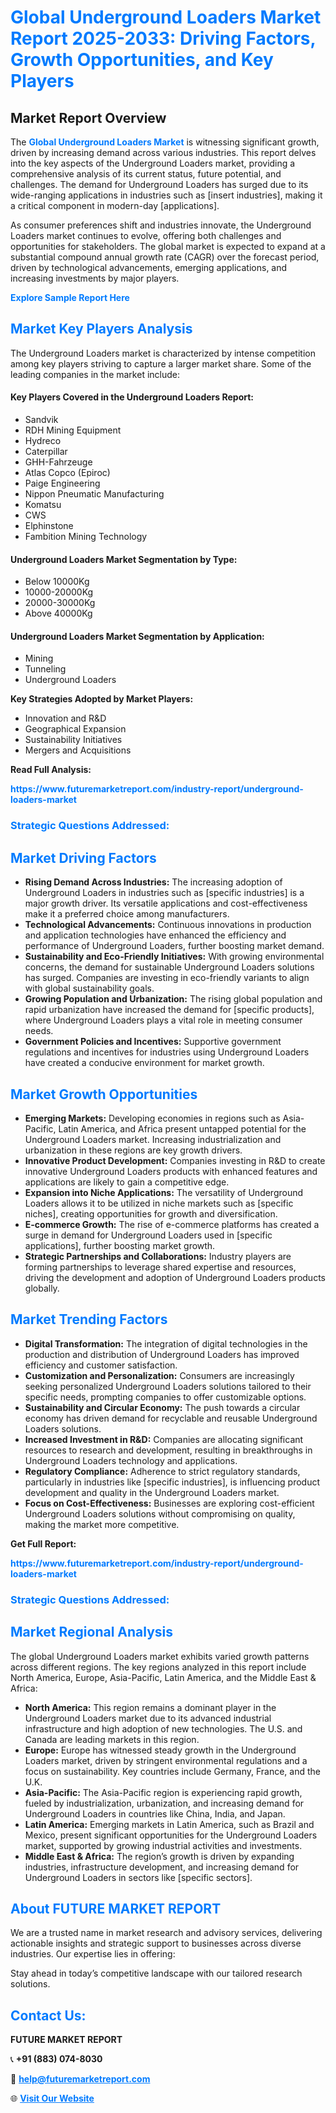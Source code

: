 <h1 style="color: #007BFF;">Global Underground Loaders Market Report 2025-2033: Driving Factors, Growth Opportunities, and Key Players</h1>

<section id="overview">
<h2>Market Report Overview</h2>
<p>The <a href="https://www.futuremarketreport.com/industry-report/underground-loaders-market" style="color: #007BFF; text-decoration: none;"><strong>Global Underground Loaders Market</strong></a> is witnessing significant growth, driven by increasing demand across various industries. This report delves into the key aspects of the Underground Loaders market, providing a comprehensive analysis of its current status, future potential, and challenges. The demand for Underground Loaders has surged due to its wide-ranging applications in industries such as [insert industries], making it a critical component in modern-day [applications].</p>
<p>As consumer preferences shift and industries innovate, the Underground Loaders market continues to evolve, offering both challenges and opportunities for stakeholders. The global market is expected to expand at a substantial compound annual growth rate (CAGR) over the forecast period, driven by technological advancements, emerging applications, and increasing investments by major players.</p>
</section>

<section id="overview">
<p><a href="https://www.futuremarketreport.com/request-sample/reportId=128391" style="color: #007BFF; text-decoration: none;"><strong>Explore Sample Report Here</strong></a></p>
</section>

<section id="key-players">
<h2 style="color: #007BFF;">Market Key Players Analysis</h2>
<p>The Underground Loaders market is characterized by intense competition among key players striving to capture a larger market share. Some of the leading companies in the market include:</p>
<h4>Key Players Covered in the Underground Loaders Report:</h4>
<ul><li>Sandvik</li><li>RDH Mining Equipment</li><li>Hydreco</li><li>Caterpillar</li><li>GHH-Fahrzeuge</li><li>Atlas Copco (Epiroc)</li><li>Paige Engineering</li><li>Nippon Pneumatic Manufacturing</li><li>Komatsu</li><li>CWS</li><li>Elphinstone</li><li>Fambition Mining Technology</li></ul>
<h4>Underground Loaders Market Segmentation by Type:</h4>
<ul><li>Below 10000Kg</li><li>10000-20000Kg</li><li>20000-30000Kg</li><li>Above 40000Kg</li></ul>

<h4>Underground Loaders Market Segmentation by Application:</h4>
<ul><li>Mining</li><li>Tunneling</li><li>Underground Loaders</li></ul>
<p><strong>Key Strategies Adopted by Market Players:</strong></p>
<ul>
<li>Innovation and R&D</li>
<li>Geographical Expansion</li>
<li>Sustainability Initiatives</li>
<li>Mergers and Acquisitions</li>
</ul>
</section>

<section>
<p><strong>Read Full Analysis: </strong></p><a href="https://www.futuremarketreport.com/industry-report/underground-loaders-market" style="color: #007BFF; text-decoration: none;"><strong>https://www.futuremarketreport.com/industry-report/underground-loaders-market</strong></a>
<h3 style="color: #007BFF;">Strategic Questions Addressed:</h3>
</section>

<section id="driving-factors">
<h2 style="color: #007BFF;">Market Driving Factors</h2>
<ul>
<li><strong>Rising Demand Across Industries:</strong> The increasing adoption of Underground Loaders in industries such as [specific industries] is a major growth driver. Its versatile applications and cost-effectiveness make it a preferred choice among manufacturers.</li>
<li><strong>Technological Advancements:</strong> Continuous innovations in production and application technologies have enhanced the efficiency and performance of Underground Loaders, further boosting market demand.</li>
<li><strong>Sustainability and Eco-Friendly Initiatives:</strong> With growing environmental concerns, the demand for sustainable Underground Loaders solutions has surged. Companies are investing in eco-friendly variants to align with global sustainability goals.</li>
<li><strong>Growing Population and Urbanization:</strong> The rising global population and rapid urbanization have increased the demand for [specific products], where Underground Loaders plays a vital role in meeting consumer needs.</li>
<li><strong>Government Policies and Incentives:</strong> Supportive government regulations and incentives for industries using Underground Loaders have created a conducive environment for market growth.</li>
</ul>
</section>

<section id="growth-opportunities">
<h2 style="color: #007BFF;">Market Growth Opportunities</h2>
<ul>
<li><strong>Emerging Markets:</strong> Developing economies in regions such as Asia-Pacific, Latin America, and Africa present untapped potential for the Underground Loaders market. Increasing industrialization and urbanization in these regions are key growth drivers.</li>
<li><strong>Innovative Product Development:</strong> Companies investing in R&D to create innovative Underground Loaders products with enhanced features and applications are likely to gain a competitive edge.</li>
<li><strong>Expansion into Niche Applications:</strong> The versatility of Underground Loaders allows it to be utilized in niche markets such as [specific niches], creating opportunities for growth and diversification.</li>
<li><strong>E-commerce Growth:</strong> The rise of e-commerce platforms has created a surge in demand for Underground Loaders used in [specific applications], further boosting market growth.</li>
<li><strong>Strategic Partnerships and Collaborations:</strong> Industry players are forming partnerships to leverage shared expertise and resources, driving the development and adoption of Underground Loaders products globally.</li>
</ul>
</section>

<section id="trending-factors">
<h2 style="color: #007BFF;">Market Trending Factors</h2>
<ul>
<li><strong>Digital Transformation:</strong> The integration of digital technologies in the production and distribution of Underground Loaders has improved efficiency and customer satisfaction.</li>
<li><strong>Customization and Personalization:</strong> Consumers are increasingly seeking personalized Underground Loaders solutions tailored to their specific needs, prompting companies to offer customizable options.</li>
<li><strong>Sustainability and Circular Economy:</strong> The push towards a circular economy has driven demand for recyclable and reusable Underground Loaders solutions.</li>
<li><strong>Increased Investment in R&D:</strong> Companies are allocating significant resources to research and development, resulting in breakthroughs in Underground Loaders technology and applications.</li>
<li><strong>Regulatory Compliance:</strong> Adherence to strict regulatory standards, particularly in industries like [specific industries], is influencing product development and quality in the Underground Loaders market.</li>
<li><strong>Focus on Cost-Effectiveness:</strong> Businesses are exploring cost-efficient Underground Loaders solutions without compromising on quality, making the market more competitive.</li>
</ul>
</section>

<section>
<p><strong>Get Full Report: </strong></p><a href="https://www.futuremarketreport.com/industry-report/underground-loaders-market" style="color: #007BFF; text-decoration: none;"><strong>https://www.futuremarketreport.com/industry-report/underground-loaders-market</strong></a>
<h3 style="color: #007BFF;">Strategic Questions Addressed:</h3>
</section>


<section id="regional-analysis">
<h2 style="color: #007BFF;">Market Regional Analysis</h2>
<p>The global Underground Loaders market exhibits varied growth patterns across different regions. The key regions analyzed in this report include North America, Europe, Asia-Pacific, Latin America, and the Middle East & Africa:</p>
<ul>
<li><strong>North America:</strong> This region remains a dominant player in the Underground Loaders market due to its advanced industrial infrastructure and high adoption of new technologies. The U.S. and Canada are leading markets in this region.</li>
<li><strong>Europe:</strong> Europe has witnessed steady growth in the Underground Loaders market, driven by stringent environmental regulations and a focus on sustainability. Key countries include Germany, France, and the U.K.</li>
<li><strong>Asia-Pacific:</strong> The Asia-Pacific region is experiencing rapid growth, fueled by industrialization, urbanization, and increasing demand for Underground Loaders in countries like China, India, and Japan.</li>
<li><strong>Latin America:</strong> Emerging markets in Latin America, such as Brazil and Mexico, present significant opportunities for the Underground Loaders market, supported by growing industrial activities and investments.</li>
<li><strong>Middle East & Africa:</strong> The region’s growth is driven by expanding industries, infrastructure development, and increasing demand for Underground Loaders in sectors like [specific sectors].</li>
</ul>
</section>

<footer>
<h2 style="color: #007BFF;">About FUTURE MARKET REPORT</h2>
<p>We are a trusted name in market research and advisory services, delivering actionable insights and strategic support to businesses across diverse industries. Our expertise lies in offering:</p>

<p>Stay ahead in today’s competitive landscape with our tailored research solutions.</p>

<h2 style="color: #007BFF;">Contact Us:</h2>
<p><strong>FUTURE MARKET REPORT</strong></p>
<p>📞 <strong>+91 (883) 074-8030</strong></p>
<p>📧 <strong><a href="mailto:help@futuremarketreport.com" style="color: #007BFF;">help@futuremarketreport.com</a></strong></p>
<p>🌐 <strong><a href="https://www.futuremarketreport.com/" style="color: #007BFF;">Visit Our Website</a></strong></p>
</footer>
